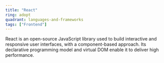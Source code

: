 ```yaml
---
title: "React"
ring: adopt
quadrant: languages-and-frameworks
tags: ["Frontend"]
---
```


React is an open-source JavaScript library used to build interactive and responsive user interfaces, with a component-based approach. Its declarative programming model and virtual DOM enable it to deliver high performance.

